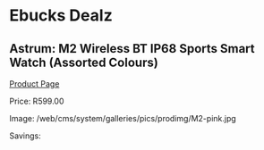 
# Ebucks Dealz
## Astrum: M2 Wireless BT IP68 Sports Smart Watch (Assorted Colours)
[Product Page](https://www.ebucks.com/web/shop/productSelected.do?prodId=1220375057&catId=1207278446)

Price: R599.00

Image: /web/cms/system/galleries/pics/prodimg/M2-pink.jpg

Savings: 


	